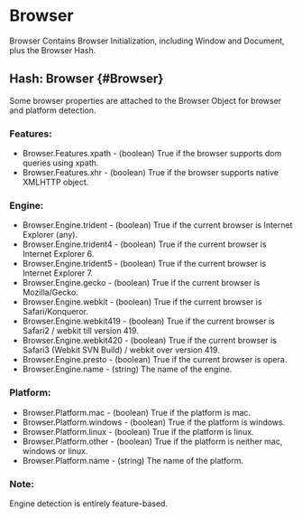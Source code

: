 Browser
=======

Browser Contains Browser Initialization, including Window and Document, plus the Browser Hash.


Hash: Browser {#Browser}
------------------------

Some browser properties are attached to the Browser Object for browser and platform detection.

### Features:

* Browser.Features.xpath - (boolean) True if the browser supports dom queries using xpath.
* Browser.Features.xhr   - (boolean) True if the browser supports native XMLHTTP object.

### Engine:

* Browser.Engine.trident   - (boolean) True if the current browser is Internet Explorer (any).
* Browser.Engine.trident4  - (boolean) True if the current browser is Internet Explorer 6.
* Browser.Engine.trident5  - (boolean) True if the current browser is Internet Explorer 7.
* Browser.Engine.gecko     - (boolean) True if the current browser is Mozilla/Gecko.
* Browser.Engine.webkit    - (boolean) True if the current browser is Safari/Konqueror.
* Browser.Engine.webkit419 - (boolean) True if the current browser is Safari2 / webkit till version 419.
* Browser.Engine.webkit420 - (boolean) True if the current browser is Safari3 (Webkit SVN Build) / webkit over version 419.
* Browser.Engine.presto    - (boolean) True if the current browser is opera.
* Browser.Engine.name      - (string) The name of the engine.

### Platform:

* Browser.Platform.mac     - (boolean) True if the platform is mac.
* Browser.Platform.windows - (boolean) True if the platform is windows.
* Browser.Platform.linux   - (boolean) True if the platform is linux.
* Browser.Platform.other   - (boolean) True if the platform is neither mac, windows or linux.
* Browser.Platform.name    - (string) The name of the platform.

### Note:

Engine detection is entirely feature-based.